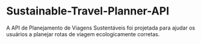 # Sustainable-Travel-Planner-API
A API de Planejamento de Viagens Sustentáveis foi projetada para ajudar os usuários a planejar rotas de viagem ecologicamente corretas.
